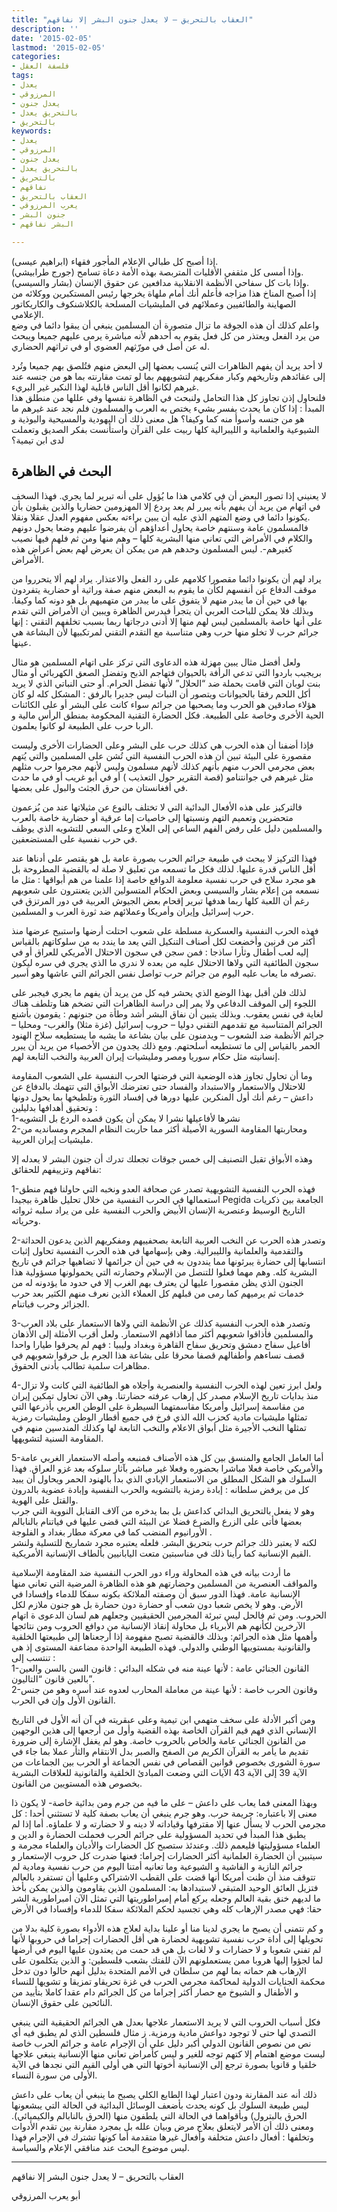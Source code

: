 ```yaml
---
title: "العقاب بالتحريق – لا يعدل جنون البشر إلا نفاقهم"
description: ''
date: '2015-02-05'
lastmod: '2015-02-05'
categories:
- فلسفة العقل
tags:
- يعدل
- المرزوقي
- يعدل جنون
- بالتحريق يعدل
- بالتحريق
keywords:
- يعدل
- المرزوقي
- يعدل جنون
- بالتحريق يعدل
- بالتحريق
- نفاقهم
- العقاب بالتحريق
- يعرب المرزوقي
- جنون البشر
- البشر نفاقهم

---
```

  
إذا أصبح كل طبالي الإعلام المأجور فقهاء (ابراهيم عيسى).  
وإذا أمسى كل مثقفي الأقليات المتربصة بهذه الأمة دعاة تسامح (جورج طرابيشي).  
وإذا بات كل سفاحي الأنظمة الانقلابية مدافعين عن حقوق الإنسان (بشار والسيسي).  
إذا أصبح المناخ هذا مزاجه فأعلم أنك أمام ملهاة يخرجها رئيس المستكبرين ووكلائه من الصهاينة والطائفيين وعملائهم في المليشيات المسلحة بالكلاشنكوف والكاريكاتور الإعلامي.  
واعلم كذلك أن هذه الجوقة ما تزال متصورة أن المسلمين ينبغي أن يبقوا دائما في وضع من يرد الفعل ويعتذر من كل فعل يقوم به أحدهم لأنه مباشرة يرمى عليهم جميعا ويبحث له عن أصل في مورّثهم العضوي أو في تراثهم الحضاري.

لا أحد يريد أن يفهم الظاهرات التي يُنسب بعضها إلى البعض منهم فتُلصق بهم جميعا وتُرد إلى عقائدهم وتاريخهم وكبار مفكريهم لتشويههم بما لو تمت مقارنته بما هو من جنسه عند غيرهم لكانوا أقل الناس قابلية لهذا النكير غير البريء.  
فلنحاول إذن تجاوز كل هذا التحامل ولنبحث في الظاهرة نفسها وفي عللها من منطلق هذا المبدأ : إذا كان ما يحدث يفسر بشيء يختص به العرب والمسلمون فلم نجد عند غيرهم ما هو من جنسه وأسوأ منه كما وكيفا؟ هل معنى ذلك أن اليهودية والمسيحية والبوذية و الشيوعية والعلمانية و الليبرالية كلها ربيت على القرآن واستأنست بفكر الصديق وتعملت لدى ابن تيمية؟

## البحث في الظاهرة

لا يعنيني إذا تصور البعض أن في كلامي هذا ما يُؤول على أنه تبرير لما يجري. فهذا السخف في اتهام من يريد أن يفهم بأنه يبرر لم يعد يردع إلا المهزومين حضاريا والذين يقبلون بأن يكونوا دائما في وضع المتهم الذي عليه أن يبين براءته بعكس مفهوم العدل عقلا ونقلا.  
فالمسلمون عامة وسنتهم خاصة يحاول أعداؤهم أن يفرضوا عليهم وضعا يحول دونهم والكلام في الأمراض التي تعاني منها البشرية كلها – وهم منها ومن ثم فلهم فيها نصيب كغيرهم-. ليس المسلمون وحدهم هم من يمكن أن يعرض لهم بعض أعراض هذه الأمراض.

يراد لهم أن يكونوا دائما مقصورا كلامهم على رد الفعل والاعتذار. يراد لهم ألا يتحرروا من موقف الدفاع عن أنفسهم لكأن ما يقوم به البعض منهم صفة وراثية أو حضارية يتفردون بها في حين أن ما يبدر منهم لا يتفوق على ما يبدر من متهميهم بل هو دونه كما وكيفا. وبذلك فلا يمكن للباحث العربي أن يتجرأ فيدرس الظاهرة ويبين أن الأمراض التي تقدم على أنها خاصة بالمسلمين ليس لهم منها إلا أدنى درجاتها ربما بسبب تخلفهم التقني : إنها جرائم حرب لا تخلو منها حرب وهي متناسبة مع التقدم التقني لمرتكبيها لأن البشاعة هي عينها.

ولعل أفضل مثال يبين مهزلة هذه الدعاوى التي تركز على اتهام المسلمين هو مثال بريجيب باردوا التي تدعي الرأفة بالحيوان فتهاجم الذبح وتفضل الصعق الكهربائي أو مثال بنت لوبان التي قامت بحملة ضد “الحلال” لأنها تفضل الحرام. أو حتى النباتي الذي لا يريد أكل اللحم رفقا بالحيوانات ويتصور أن النبات ليس جديرا بالرفق : المشكل كله لو كان هؤلاء صادقين هو الحرب وما يصحبها من جرائم سواء كانت على البشر أو على الكائنات الحية الأخرى وخاصة على الطبيعة. فكل الحضارة التقنية المحكومة بمنطق الرأس مالية و الربا حرب على الطبيعة لو كانوا يعلمون.

فإذا أضفنا أن هذه الحرب هي كذلك حرب على البشر وعلى الحضارات الأخرى وليست مقصورة على البيئة تبين أن هذه الحرب النفسية التي تُشن على المسلمين والتي يُتهم بعض مجرمي الحرب منهم بأنهم كذلك لأنهم مسلمون وليس لأنهم مجرموا حرب مثلهم مثل غيرهم في جوانتنامو (قصة التقرير حول التعذيب ) أو في أبو غريب أو في ما حدث في أفغانستان من حرق الجثث والبول على بعضها.

فالتركيز على هذه الأفعال البدائية التي لا تختلف بالنوع عن مثيلاتها عند من يُزعمون متحضرين وتعميم التهم ونسبتها إلى خاصيات إما عرقية أو حضارية خاصة بالعرب والمسلمين دليل على رفض الفهم الساعي إلى العلاج وعلى السعي للتشويه الذي يوظف في حرب نفسية على المستضعفين.

فهذا التركيز لا يبحث في طبيعة جرائم الحرب بصورة عامة بل هو يقتصر على أدناها عند أقل الناس قدرة عليها. لذلك فكل ما تسمعه من تعليق لا صلة له بالقضية المطروحة بل هو مجرد سلاح في حرب نفسية معلومة الدوافع خاصة إذا علمنا من هم أبواقها : مثل ما نسمعه من إعلام بشار والسيسي وبعض الحكام المتسولين الذين يتعنترون على شعوبهم رغم أن اللعبة كلها ربما هدفها تبرير إقحام بعض الجيوش العربية في دور المرتزق في حرب إسرائيل وإيران وأمريكا وعملائهم ضد ثورة العرب و المسلمين.

فهذه الحرب النفسية والعسكرية مسلطة على شعوب احتلت أرضها واستبيح عرضها منذ أكثر من قرنين وأخضعت لكل أصناف التنكيل التي يعد ما يندد به من سلوكاتهم بالقياس إليه لعب أطفال وثأرا ساذجا : فمن سجن في سجون الاحتلال الأمريكي للعراق أو في سجون الطائفية التي ولاها الاحتلال عليه من بعده لا ندري ما الذي يجري في سره ليكون تصرفه ما يعاب عليه اليوم من جرائم حرب تواصل نفس الجرائم التي عاشها وهو أسير.

لذلك فلن أقبل بهذا الوضع الذي يحشر فيه كل من يريد أن يفهم ما يجري فيجبر على اللجوء إلى الموقف الدفاعي ولا يمر إلى دراسة الظاهرات التي تضخم هنا وتلطف هناك لغاية في نفس يعقوب. وبذلك يتبين أن نفاق البشر أشد وطأة من جنونهم : يقومون بأشنع الجرائم المتناسبة مع تقدمهم التقني دوليا – حروب إسرائيل (غزة مثلا) والغرب- ومحليا – جرائم الأنظمة ضد الشعوب – ويدمنون على بيان بشاعة ما يشبه ما يستطيعه سلاح الهنود الحمر بالقياس إلى ما تستطيعه أسلحتهم. ومع ذلك يجدون من الأخصياء من يريد أن يبرر إنسانيته مثل حكام سوريا ومصر ومليشيات إيران العربية والنخب التابعة لهم.

وما أن تحاول تجاوز هذه الوضعية التي فرضتها الحرب النفسية على الشعوب المقاومة للاحتلال والاستعمار والاستبداد والفساد حتى تعترضك الأبواق التي تتهمك بالدفاع عن داعش – رغم أنك أول المنكرين عليها دورها في إفساد الثورة وتلطيخها بما يحول دونها وتحقيق أهدافها بدليلين :  
1-نشرها لأفاعيلها نشرا لا يمكن أن يكون قصده الردع بل التشويه  
2-ومحاربتها المقاومة السورية الأصيلة أكثر مما حاربت النظام المجرم ومسانديه من مليشيات إيران العربية.

وهذه الأبواق تقبل التصنيف إلى خمس جوقات تجعلك تدرك أن جنون البشر لا يعدله إلا نفاقهم وتزييفهم للحقائق:

1-فهذه الحرب النفسية التشويهية تصدر عن صحافة العدو ونخبه التي حاولنا فهم منطق استعمالها في الحرب النفسية من خلال تحليل ظاهرة بيجيدا Pegida الجامعة بين ذكريات التاريخ الوسيط وعنصرية الإنسان الأبيض والحرب النفسية على من يراد سلبه ثرواته وحرياته.

2-وتصدر هذه الحرب عن النخب العربية التابعة بصحفييهم ومفكريهم الذين يدعون الحداثة والتقدمية والعلمانية والليبرالية. وهي بإسهامها في هذه الحرب النفسية تحاول إثبات انتسابها إلى حضارة يبرئونها مما ينددون به في حين أن جرائمها لا تضاهيها جرائم في تاريخ البشرية كله. وهم مهما فعلوا للتنصل من الإسلام وحضارته التي يحمولونها مسؤولية هذا الجنون الذي يظن مقصورا عليها لن يعترف بهم الغرب إلا في حدود ما يؤدونه له من خدمات ثم يرميهم كما رمى من قبلهم كل العملاء الذين نعرف منهم الكثير بعد حرب الجزائر وحرب فياتنام.

3-وتصدر هذه الحرب النفسية كذلك عن الأنظمة التي ولاها الاستعمار على بلاد العرب والمسلمين فأذاقوا شعوبهم أكثر مما أذاقهم الاستعمار. ولعل أقرب الأمثلة إلى الأذهان أفاعيل سفاح دمشق وتحريق سفاح القاهرة وبغداد وليبيا : فهم لم يحرقوا طيارا واحدا قصف نساءهم وأطفالهم قصفا محرقا على بشاعة هذا الجرم بل حرقوا شعوبهم في مظاهرات سلمية تطالب بأدنى الحقوق.

4-ولعل ابرز تعين لهذه الحرب النفسية والعنصرية وأجلاه هو الطائفية التي كانت ولا تزال منذ بدايات تاريخ الإسلام مصدر كل إرهاب عرفته حضارتنا. وهي الآن تحاول تمكين إيران من مقاسمة إسرائيل وأمريكا مقاسمتهما السيطرة على الوطن العربي بأذرعها التي تمثلها مليشيات مادية كحزب الله الذي فرخ في جميع أقطار الوطن ومليشيات رمزية تمثلها النخب الأجيرة مثل أبواق الاعلام والنخب التابعة لها وكذلك المندسين منهم في المقاومة السنية لتشويهها.

5-أما العامل الجامع والمنسق بين كل هذه الأصناف فمنبعه وأصله الاستعمار الغربي عامة والأمريكي خاصة فعلا مباشرا بحضوره وفعلا غير مباشر بآثار سلوكه بعد غزو العراق. فهذا السلوك هو الشكل المطلق من الاستعمار الإبادي الذي بدأ بالهنود الحمر ويحاول أن يبيد كل من يرفض سلطانه : إبادة رمزية بالتشويه والحرب النفسية وإبادة عضوية بالدرون والقتل على الهوية.  
وهو لا يفعل بالتحريق البدائي كداعش بل بما يدخره من آلاف القنابل النووية التي جرب بعضها فأتى على الزرع والضرع فضلا عن البيئة التي قضى عليها في فياتنام بالنابالم الأورانيوم المنضب كما في معركة مطار بغداد و الفلوجة .  
لكنه لا يعتبر ذلك جرائم حرب بتحريق البشر. فلعله يعتبره مجرد شماريخ للتسلية ولنشر القيم الإنسانية كما رأينا ذلك في مناسبتين متعت اليابانيين بألطاف الإنسانية الأمريكية.

ما أردت بيانه في هذه المحاولة وراء دور الحرب النفسية ضد المقاومة الإسلامية والمواقف العنصرية من المسلمين وحضارتهم هو هذه الظاهرة المرضية التي تعاني منها الإنسانية عامة. فهذا الدور سبق أن وصفته الملائكة بكونه سفكا للدماء وإفسادا في الأرض. وهو لا يخص شعبا دون شعب أو حضارة دون حضارة بل هو جنون ملازم لكل الحروب. ومن ثم فالحل ليس تبرئة المجرمين الحقيقيين وجعلهم هم لسان الدعوى ة اتهام الآرخرين لكأنهم هم الأبرياء بل محاولة إنقاذ الإنسانية من دوافع الحروب ومن نتائجها وأهمها مثل هذه الجرائم: وبذلك فالقضية تصبح مفهومة إذا أرجعناها إلى طبيعتها الخلقية والقانونية بمستوييها الوطني والدولي. فهذه الطبيعة الواحدة مضاعفة المستوى إذ هي تنتسب إلى :  
1-القانون الجنائي عامة : لأنها عينة منه في شكله البدائي : قانون السن بالسن والعين بالعين قانون “التاليون”.  
2-وقانون الحرب خاصة : لأنها عينة من معاملة المحارب لعدوه عند أسره وهو من جنس القانون الأول وإن في الحرب.

ومن أكبر الأدلة على سخف متهمي ابن تيمية وعلى عبقريته في آن أنه الأول في التاريخ الإنساني الذي فهم قيم القرآن الخاصة بهذه القضية وأول من أرجعها إلى هذين الوجهين من القانون الجنائي عامة والخاص بالحروب خاصة. وهو لم يغفل الإشارة إلى ضرورة تقديم ما يأمر به القرآن الكريم من الصفح والصبر بدل الانتقام والثأر عملا بما جاء في سورة الشورى بخصوص قوانين القصاص في نفس الجماعة أو الحرب بين الجماعات من الآية 39 إلى الآية 43 الآيات التي وضعت المبادئ الخلقية والقانونية للعلاقات البشرية بخصوص هذه المستويين من القانون.

وبهذا المعنى فما يعاب على داعش – على ما فيه من جرم ومن بدائية خاصة- لا يكون ذا معنى إلا باعتباره: جريمة حرب. وهو جرم ينبغي أن يعاب بصفة كلية لا تستثني أحدا : كل مجرمي الحرب لا يسأل عنها إلا مقترفها وقياداته لا دينه و لا حضارته و لا علماؤه. أما إذا لم يطبق هذا المبدأ في تحديد المسؤولية على جرائم الحرب فحملت الحضارة و الدين و العلماء مسؤوليتها فليعمم ذلك. وعندئذ ستصبح كل الحضارات والأديان والعلماء مجرمة و سيتبين أن الحضارة العلمانية أكثر الحضارات إجراما: فعنها ضدرت كل حروب الإستعمار و جرائم النازية و الفاشية و الشيوعية وما تعانيه أمتنا اليوم من حرب نفسية ومادية لم تتوقف منذ أن ظنت أمريكا أنها قضت على القطب الاشتراكي وعليها أن تستفرد بالعالم فتزيل العائق الوحيد المتبقي لاستبدادها به: المسلمون الذين يقاومون والذين يمكن بأخذ ما لديهم خنق بقية العالم وجعله يركع أمام إمبراطوريتها التي تمثل الآن امبراطورية الشر حقا: فهي مصدر الإرهاب كله وهي تجسيد لحكم الملائكة سفكا للدماء وإفسادا في الأرض

و كم نتمنى أن يصبح ما يجري لدينا منا أو علينا بداية لعلاج هذه الأدواء بصورة كلية بدلا من تحويلها إلى أداة حرب نفسية تشويهية لحضارة هي أقل الحضارات إجراما في حروبها لأنها لم تفني شعوبا و لا حضارات و لا لغات بل هي قد حمت من يعتدون عليها اليوم في أرضها لما لجؤوا إليها هروبا ممن يستعملونهم الآن للفتك بشعب فلسطين: و الذين يتكلمون على الإرهاب هم حماته بما لهم من سلطان في الأمم المتحدة بدليل أنهم حالوا دون تدخل محكمة الجنايات الدولية لمحاكمة مجرمي الحرب في غزة تحريقاو تمزيقا و تشويها للنساء و الأطفال و الشيوخ مع حصار أكثر إجراما من كل الجرائم دام عقدا كاملا بتأييد من النائحين على حقوق الإنسان.

فكل أسباب الحروب التي لا يريد الاستعمار علاجها بعدل هي الجرائم الحقيقية التي ينبغي التصدي لها حتى لا توجود دواعش مادية ورمزية. ز مثال فلسطين الذي لم يطبق فيه أي نص من نصوص القانون الدولي أكبر دليل على أن الإجرام عامة و جرائم الحرب خاصة ليست موضع اهتمام إلا كتهم توجه للغير و ليس كأمراض تعاني منها الإنسانية ينبغي علاجها خلقيا و قانويا بصورة ترجع إلى الإنسانية أخوتها التي هي أولى القيم التي نجدها في الآية الأولى من سورة النساء.

ذلك أنه عند المقارنة ودون اعتبار لهذا الطابع الكلي يصبح ما ينبغي أن يعاب على داعش ليس طبيعة السلوك بل كونه يحدث بأضعف الوسائل البدائية في الحالة التي يبشعونها الحرق بالبترول) وبأقواهما في الحالة التي يلطفون منها (الحرق بالنابالم والكيميائي). ومعنى ذلك أن الأمر لايتعلق بعلاج مرض وبيان علله بل بمجرد مقارنة بين تقدم الأدوات وتخلفها : أفعال داعش متخلفة وأفعال غيرها متقدمة أما كونها تشترك في الإجرام فهذا ليس موضوع البحث عند منافقي الإعلام والسياسة.

---

العقاب بالتحريق – لا يعدل جنون البشر إلا نفاقهم

أبو يعرب المرزوقي

###